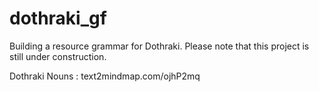 # dothraki_gf
Building a resource grammar for Dothraki. Please note that this project is still under construction.

Dothraki Nouns : text2mindmap.com/ojhP2mq
